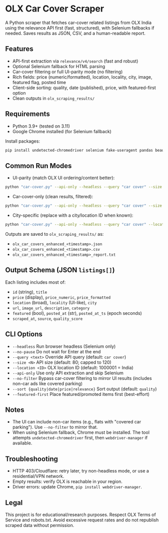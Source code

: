 # OLX Car Cover Scraper

A Python scraper that fetches car-cover related listings from OLX India using the relevance API first (fast, structured), with Selenium fallbacks if needed. Saves results as JSON, CSV, and a human-readable report.

## Features
- API-first extraction via `relevance/v4/search` (fast and robust)
- Optional Selenium fallback for HTML parsing
- Car-cover filtering or full UI-parity mode (no filtering)
- Rich fields: price (numeric/formatted), location, locality, city, image, featured flag, posted time
- Client-side sorting: quality, date (published), price, with featured-first option
- Clean outputs in `olx_scraping_results/`

## Requirements
- Python 3.9+ (tested on 3.11)
- Google Chrome installed (for Selenium fallback)

Install packages:
```bash
pip install undetected-chromedriver selenium fake-useragent pandas beautifulsoup4 requests webdriver-manager
```

## Common Run Modes
- UI-parity (match OLX UI ordering/content better):
```bash
python "car-cover.py" --api-only --headless --query "car cover" --size 120 --location 1000001 --no-filter --sort date --featured-first --no-pause
```
- Car-cover-only (clean results, filtered):
```bash
python "car-cover.py" --api-only --headless --query "car cover" --size 100 --location 1000001 --sort quality --no-pause
```
- City-specific (replace with a city/location ID when known):
```bash
python "car-cover.py" --api-only --headless --query "car cover" --location 1000001 --size 120 --no-pause
```
Outputs are saved to `olx_scraping_results/` as:
- `olx_car_covers_enhanced_<timestamp>.json`
- `olx_car_covers_enhanced_<timestamp>.csv`
- `olx_car_covers_enhanced_<timestamp>_report.txt`

## Output Schema (JSON `listings[]`)
Each listing includes most of:
- `id` (string), `title`
- `price` (display), `price_numeric`, `price_formatted`
- `location` (broad), `locality` (UI-like), `city`
- `url`, `image_url`, `description`, `category`
- `featured` (bool), `posted_at` (str), `posted_at_ts` (epoch seconds)
- `scraped_at`, `source`, `quality_score`

## CLI Options
- `--headless` Run browser headless (Selenium only)
- `--no-pause` Do not wait for Enter at the end
- `--query <text>` Override API query (default: `car cover`)
- `--size <N>` API size (default: 80; capped to 120)
- `--location <ID>` OLX location ID (default: 1000001 = India)
- `--api-only` Use only API extraction and skip Selenium
- `--no-filter` Bypass car-cover filtering to mirror UI results (includes non-car ads like covered parking)
- `--sort {quality|date|price|relevance}` Sort output (default: `quality`)
- `--featured-first` Place featured/promoted items first (best-effort)

## Notes
- The UI can include non-car items (e.g., flats with "covered car parking"). Use `--no-filter` to mirror that.
- When using Selenium fallback, Chrome must be installed. The tool attempts `undetected-chromedriver` first, then `webdriver-manager` if available.

## Troubleshooting
- HTTP 403/Cloudflare: retry later, try non-headless mode, or use a residential/VPN network.
- Empty results: verify OLX is reachable in your region.
- Driver errors: update Chrome, `pip install webdriver-manager`.

## Legal
This project is for educational/research purposes. Respect OLX Terms of Service and robots.txt. Avoid excessive request rates and do not republish scraped data without permission.
